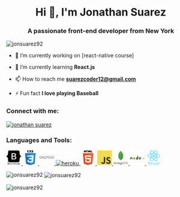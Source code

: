<h1 align="center">Hi 👋, I'm Jonathan Suarez</h1>
<h3 align="center">A passionate front-end developer from New York</h3>

<p align="left"> <img src="https://komarev.com/ghpvc/?username=jonsuarez92&label=Profile%20views&color=0e75b6&style=flat" alt="jonsuarez92" /> </p>

- 🔭 I’m currently working on [react-native course]

- 🌱 I’m currently learning **React.js**

- 📫 How to reach me **suarezcoder12@gmail.com**

- ⚡ Fun fact **I love playing Baseball**

<h3 align="left">Connect with me:</h3>
<p align="left">
<a href="https://linkedin.com/in/jonathan suarez" target="blank"><img align="center" src="https://raw.githubusercontent.com/rahuldkjain/github-profile-readme-generator/master/src/images/icons/Social/linked-in-alt.svg" alt="jonathan suarez" height="30" width="40" /></a>
</p>

<h3 align="left">Languages and Tools:</h3>
<p align="left"> <a href="https://getbootstrap.com" target="_blank" rel="noreferrer"> <img src="https://raw.githubusercontent.com/devicons/devicon/master/icons/bootstrap/bootstrap-plain-wordmark.svg" alt="bootstrap" width="40" height="40"/> </a> <a href="https://www.w3schools.com/css/" target="_blank" rel="noreferrer"> <img src="https://raw.githubusercontent.com/devicons/devicon/master/icons/css3/css3-original-wordmark.svg" alt="css3" width="40" height="40"/> </a> <a href="https://expressjs.com" target="_blank" rel="noreferrer"> <img src="https://raw.githubusercontent.com/devicons/devicon/master/icons/express/express-original-wordmark.svg" alt="express" width="40" height="40"/> </a> <a href="https://heroku.com" target="_blank" rel="noreferrer"> <img src="https://www.vectorlogo.zone/logos/heroku/heroku-icon.svg" alt="heroku" width="40" height="40"/> </a> <a href="https://www.w3.org/html/" target="_blank" rel="noreferrer"> <img src="https://raw.githubusercontent.com/devicons/devicon/master/icons/html5/html5-original-wordmark.svg" alt="html5" width="40" height="40"/> </a> <a href="https://developer.mozilla.org/en-US/docs/Web/JavaScript" target="_blank" rel="noreferrer"> <img src="https://raw.githubusercontent.com/devicons/devicon/master/icons/javascript/javascript-original.svg" alt="javascript" width="40" height="40"/> </a> <a href="https://www.mongodb.com/" target="_blank" rel="noreferrer"> <img src="https://raw.githubusercontent.com/devicons/devicon/master/icons/mongodb/mongodb-original-wordmark.svg" alt="mongodb" width="40" height="40"/> </a> <a href="https://nodejs.org" target="_blank" rel="noreferrer"> <img src="https://raw.githubusercontent.com/devicons/devicon/master/icons/nodejs/nodejs-original-wordmark.svg" alt="nodejs" width="40" height="40"/> </a> <a href="https://reactjs.org/" target="_blank" rel="noreferrer"> <img src="https://raw.githubusercontent.com/devicons/devicon/master/icons/react/react-original-wordmark.svg" alt="react" width="40" height="40"/> </a> </p>

<p><img align="left" src="https://github-readme-stats.vercel.app/api/top-langs?username=jonsuarez92&show_icons=true&locale=en&layout=compact" alt="jonsuarez92" /></p>

<p>&nbsp;<img align="center" src="https://github-readme-stats.vercel.app/api?username=jonsuarez92&show_icons=true&locale=en" alt="jonsuarez92" /></p>

<p><img align="center" src="https://github-readme-streak-stats.herokuapp.com/?user=jonsuarez92&" alt="jonsuarez92" /></p>

